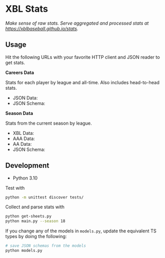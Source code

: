 # XBL Stats

_Make sense of raw stats. Serve aggregated and processed stats at https://xblbaseball.github.io/stats._

## Usage

Hit the following URLs with your favorite HTTP client and JSON reader to get stats.

**Careers Data**

Stats for each player by league and all-time. Also includes head-to-head stats.

- JSON Data: [](https://xblbaseball.github.io/stats/careers.json)
- JSON Schema: [](https://xblbaseball.github.io/stats/schemas/career-schema.json)

**Season Data**

Stats from the current season by league.

- XBL Data: [](https://xblbaseball.github.io/stats/XBL.json)
- AAA Data: [](https://xblbaseball.github.io/stats/AAA.json)
- AA Data: [](https://xblbaseball.github.io/stats/AA.json)
- JSON Schema: [](https://xblbaseball.github.io/stats/schemas/season-schema.json)

## Development

* Python 3.10

Test with

```sh
python -m unittest discover tests/
```

Collect and parse stats with

```sh
python get-sheets.py
python main.py --season 18
```

If you change any of the models in `models.py`, update the equivalent TS types by doing the following:

```sh
# save JSON schemas from the models
python models.py
```
